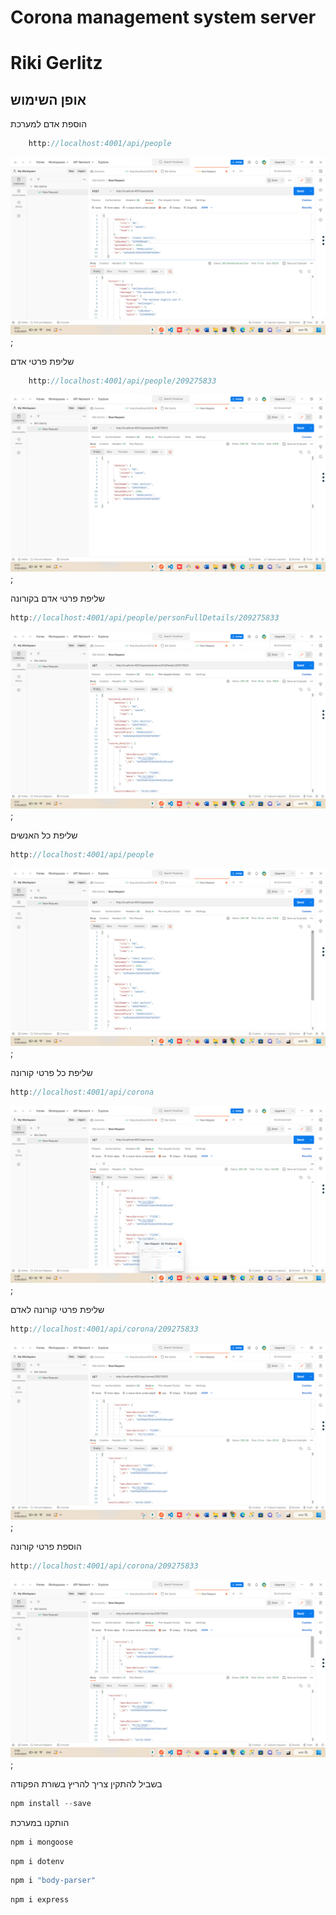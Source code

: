 # Corona management system server 
# Riki Gerlitz

## אופן השימוש

הוספת אדם למערכת
```js
    http://localhost:4001/api/people
```
![alt text](./images/AddPersondetails.png);

שליפת פרטי אדם
```js
    http://localhost:4001/api/people/209275833
```
![alt text](./images/GetPersonDetails.png);

שליפת פרטי אדם בקורונה
```js
http://localhost:4001/api/people/personFullDetails/209275833
```
![alt text](./images/GetPersonAndCoronaDetails.png);

שליפת כל האנשים
```js
http://localhost:4001/api/people
```
![alt text](./images/GetAllPeopleDetails.png);

שליפת כל פרטי קורונה
```js
http://localhost:4001/api/corona
```
![alt text](./images/GetAllCoronaDetails.png);

שליפת פרטי קורונה לאדם
```js
http://localhost:4001/api/corona/209275833
```
![alt text](./images/GetCoronaDetailsById.png);

הוספת פרטי קורונה
```js
http://localhost:4001/api/corona/209275833
```
![alt text](./images/AddCoronaDetails.png);


בשביל להתקין צריך להריץ בשורת הפקודה

```js
npm install --save
```

הותקנו במערכת
```js
npm i mongoose
```

```js
npm i dotenv
```

```js
npm i "body-parser"
```

```js
npm i express  
```